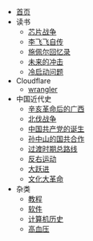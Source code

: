 - [首页](index.md)
- 读书
  - [芯片战争](读书/芯片战争.md) 
  - [李飞飞自传](读书/李飞飞自传.md)
  - [施佩尔回忆录](读书/施佩尔回忆录.md)
  - [未来的冲击](读书/未来的冲击.md)
  - [冷启动问题](读书/冷启动问题.md)
- Cloudflare
  - [wrangler](cloudflare/wrangler.md)
- 中国近代史
  - [辛亥革命后的广西](中国近代史/辛亥革命后的广西.md)
  - [北伐战争](中国近代史/北伐战争.md)
  - [中国共产党的诞生](中国近代史/中国共产党的诞生.md)
  - [孙中山的国共合作](中国近代史/孙中山的国共合作.md)
  - [过渡时期总路线](中国近代史/过渡时期总路线)
  - [反右运动](中国近代史/反右运动.md)
  - [大跃进](中国近代史/大跃进.md)
  - [文化大革命](中国近代史/文化大革命.md)
- 杂类
	- [教程](杂类/教程)
	- [软件](杂类/软件)
	- [计算机历史](杂类/计算机历史)
	- [高血压](杂类/高血压.md)
